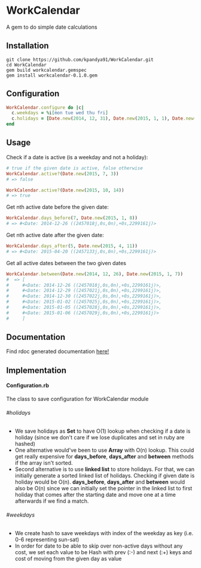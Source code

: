 # WorkCalendar
A gem to do simple date calculations

## Installation
```console
git clone https://github.com/kpandya91/WorkCalendar.git 
cd WorkCalendar
gem build workcalendar.gemspec 
gem install workcalendar-0.1.0.gem 
```

## Configuration
```ruby
WorkCalendar.configure do |c|
  c.weekdays = %i[mon tue wed thu fri]
  c.holidays = [Date.new(2014, 12, 31), Date.new(2015, 1, 1), Date.new(2015, 7, 3), Date.new(2015, 12, 25), Date.new(2015, 4, 15), Date.new(2015, 9, 15), Date.new(2015, 11, 22)]
end
```

## Usage

Check if a date is active (is a weekday and not a holiday):
```ruby
# true if the given date is active, false otherwise
WorkCalendar.active?(Date.new(2015, 7, 3))
# => false

WorkCalendar.active?(Date.new(2015, 10, 14))
# => true
```

Get nth active date before the given date:
```ruby
WorkCalendar.days_before(7, Date.new(2015, 1, 8))
# => #<Date: 2014-12-26 ((2457018j,0s,0n),+0s,2299161j)>
```

Get nth active date after the given date:
```ruby
WorkCalendar.days_after(5, Date.new(2015, 4, 11))
# => #<Date: 2015-04-20 ((2457133j,0s,0n),+0s,2299161j)>
```

Get all active dates between the two given dates
```ruby
WorkCalendar.between(Date.new(2014, 12, 26), Date.new(2015, 1, 7))
#  => [
#     #<Date: 2014-12-26 ((2457018j,0s,0n),+0s,2299161j)>,
#     #<Date: 2014-12-29 ((2457021j,0s,0n),+0s,2299161j)>,
#     #<Date: 2014-12-30 ((2457022j,0s,0n),+0s,2299161j)>,
#     #<Date: 2015-01-02 ((2457025j,0s,0n),+0s,2299161j)>,
#     #<Date: 2015-01-05 ((2457028j,0s,0n),+0s,2299161j)>,
#     #<Date: 2015-01-06 ((2457029j,0s,0n),+0s,2299161j)>
#     ]
```

## Documentation
Find rdoc generated documentation [here!](http://kumarpandya.com/workcalendar)

## Implementation
#### Configuration.rb
The class to save configuration for WorkCalendar module
###### #holidays
+ We save holidays as **Set** to have O(1) lookup when checking if a date is holiday (since we don't care if we lose duplicates and set in ruby are hashed)
+ One alternative would've been to use **Array** with O(n) lookup. This could get really expensive for **days_before**, **days_after** and **between** methods if the array isn't sorted.
+ Second alternative is to use **linked list** to store holidays. For that, we can initially generate a sorted linked list of holidays. Checking if given date is holiday would be O(n). **days_before**, **days_after** and **between** would also be O(n) since we can initially set the pointer in the linked list to first holiday that comes after the starting date and move one at a time afterwards if we find a match.

###### #weekdays
+ We create hash to save weekdays with index of the weekday as key (i.e. 0-6 representing sun-sat)
+ In order for date to be able to skip over non-active days without any cost, we set each value to be Hash with prev (:-) and next (:+) keys and cost of moving from the given day as value
